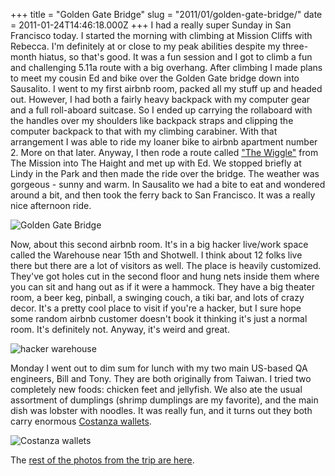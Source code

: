 +++
title = "Golden Gate Bridge"
slug = "2011/01/golden-gate-bridge/"
date = 2011-01-24T14:46:18.000Z
+++
I had a really super Sunday in San Francisco today. I started the morning with climbing at Mission Cliffs with Rebecca. I'm definitely at or close to my peak abilities despite my three-month hiatus, so that's good. It was a fun session and I got to climb a fun and challenging 5.11a route with a big overhang. After climbing I made plans to meet my cousin Ed and bike over the Golden Gate bridge down into Sausalito. I went to my first airbnb room, packed all my stuff up and headed out. However, I had both a fairly heavy backpack with my computer gear and a full roll-aboard suitcase. So I ended up carrying the rollaboard with the handles over my shoulders like backpack straps and clipping the computer backpack to that with my climbing carabiner. With that arrangement I was able to ride my loaner bike to airbnb apartment number 2\. More on that later. Anyway, I then rode a route called ["The Wiggle"](http://en.wikipedia.org/wiki/The_Wiggle) from The Mission into The Haight and met up with Ed. We stopped briefly at Lindy in the Park and then made the ride over the bridge. The weather was gorgeous - sunny and warm. In Sausalito we had a bite to eat and wondered around a bit, and then took the ferry back to San Francisco. It was a really nice afternoon ride.

![Golden Gate Bridge](https://peterlyons-org.s3.amazonaws.com/photos/california_january_2011/014_bridge.jpg)

Now, about this second airbnb room. It's in a big hacker live/work space called the Warehouse near 15th and Shotwell. I think about 12 folks live there but there are a lot of visitors as well. The place is heavily customized. They've got holes cut in the second floor and hung nets inside them where you can sit and hang out as if it were a hammock. They have a big theater room, a beer keg, pinball, a swinging couch, a tiki bar, and lots of crazy decor. It's a pretty cool place to visit if you're a hacker, but I sure hope some random airbnb customer doesn't book it thinking it's just a normal room. It's definitely not. Anyway, it's weird and great.

![hacker warehouse](https://peterlyons-org.s3.amazonaws.com/photos/california_january_2011/020_warehouse.jpg)

Monday I went out to dim sum for lunch with my two main US-based QA engineers, Bill and Tony. They are both originally from Taiwan. I tried two completely new foods: chicken feet and jellyfish. We also ate the usual assortment of dumplings (shrimp dumplings are my favorite), and the main dish was lobster with noodles. It was really fun, and it turns out they both carry enormous [Costanza wallets](https://www.youtube.com/watch?v=yoPf98i8A0g).

![Costanza wallets](https://peterlyons-org.s3.amazonaws.com/photos/california_january_2011/041_costanza_wallets.jpg)

The [rest of the photos from the trip are here](/app/photos?gallery=california_january_2011).
